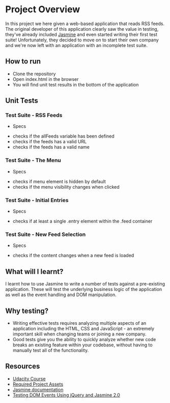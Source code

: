 # Project Overview

In this project we here given a web-based application that reads RSS feeds. The original developer of this application clearly saw the value in testing, they've already included [Jasmine](http://jasmine.github.io/) and even started writing their first test suite! Unfortunately, they decided to move on to start their own company and we're now left with an application with an incomplete test suite.

## How to run
* Clone the repository
* Open index.html in the browser
* You will find unit test results in the bottom of the application

## Unit Tests

### Test Suite - RSS Feeds
* Specs
- checks if the allFeeds variable has been defined
- checks if the feeds has a valid URL
- checks if the feeds has a valid name

### Test Suite - The Menu
* Specs
- checks if menu element is hidden by default
- checks if the menu visibility changes when clicked

### Test Suite - Initial Entries
* Specs
- checks if at least a single .entry element within the .feed container

### Test Suite - New Feed Selection
* Specs
- checks if the content changes when a new feed is loaded


## What will I learnt?

I learnt how to use Jasmine to write a number of tests against a pre-existing application. These will test the underlying business logic of the application as well as the event handling and DOM manipulation.


## Why testing?

* Writing effective tests requires analyzing multiple aspects of an application including the HTML, CSS and JavaScript - an extremely important skill when changing teams or joining a new company.
* Good tests give you the ability to quickly analyze whether new code breaks an existing feature within your codebase, without having to manually test all of the functionality.

## Resources
* [Udacity Course](https://www.udacity.com/course/ud549)
* [Required Project Assets](http://github.com/udacity/frontend-nanodegree-feedreader)
* [Jasmine documentation](http://jasmine.github.io/)
* [Testing DOM Events Using jQuery and Jasmine 2.0](http://www.htmlgoodies.com/beyond/javascript/js-ref/testing-dom-events-using-jquery-and-jasmine-2.0.html)
